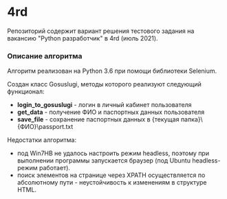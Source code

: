 # 4rd

Репозиторий содержит вариант решения тестового задания на вакансию "Python разработчик" в 4rd (июль 2021).

### Описание алгоритма
Алгоритм реализован на Python 3.6 при помощи библиотеки Selenium.

Создан класс Gosuslugi, методы которого реализуют следующий функционал:
- **login_to_gosuslugi** - логин в личный кабинет пользователя
- **get_data** - получение ФИО и паспортных данных пользователя
- **save_file** - сохранение паспортных данных в {текущая папка}\\{ФИО}\passport.txt

Недостатки алгоритма:

- под Win7HB не удалось настроить режим headless, поэтому при выполнении программы запускается браузер (под Ubuntu headless-режим работает).
- поиск элементов на странице через XPATH осуществляется по абсолютному пути - неустойчивость к изменениям в структуре HTML.

